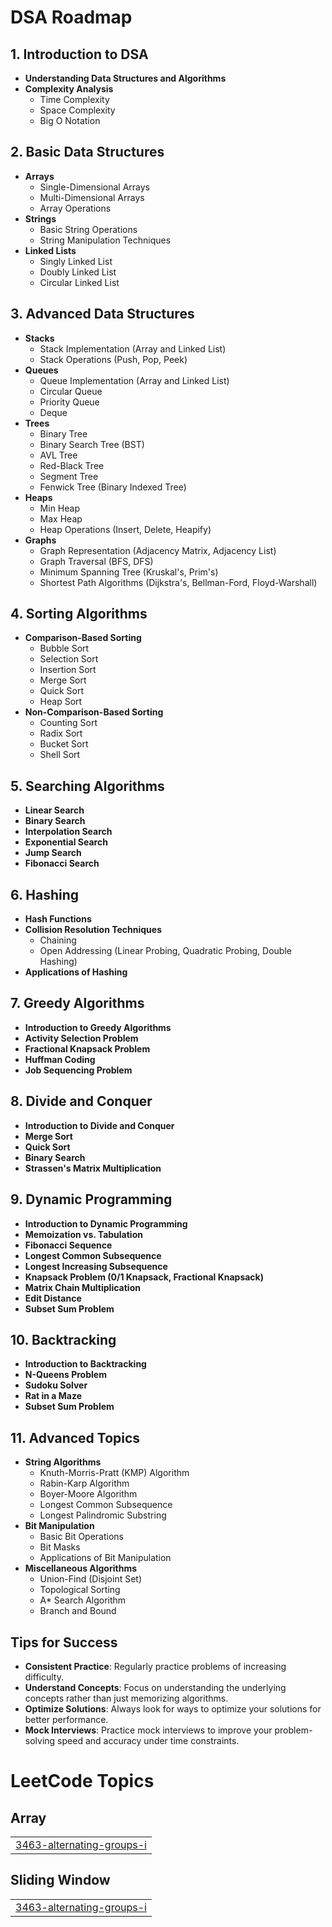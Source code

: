 # DSA Roadmap

## 1. Introduction to DSA
- **Understanding Data Structures and Algorithms**
- **Complexity Analysis**
  - Time Complexity
  - Space Complexity
  - Big O Notation

## 2. Basic Data Structures
- **Arrays**
  - Single-Dimensional Arrays
  - Multi-Dimensional Arrays
  - Array Operations
- **Strings**
  - Basic String Operations
  - String Manipulation Techniques
- **Linked Lists**
  - Singly Linked List
  - Doubly Linked List
  - Circular Linked List

## 3. Advanced Data Structures
- **Stacks**
  - Stack Implementation (Array and Linked List)
  - Stack Operations (Push, Pop, Peek)
- **Queues**
  - Queue Implementation (Array and Linked List)
  - Circular Queue
  - Priority Queue
  - Deque
- **Trees**
  - Binary Tree
  - Binary Search Tree (BST)
  - AVL Tree
  - Red-Black Tree
  - Segment Tree
  - Fenwick Tree (Binary Indexed Tree)
- **Heaps**
  - Min Heap
  - Max Heap
  - Heap Operations (Insert, Delete, Heapify)
- **Graphs**
  - Graph Representation (Adjacency Matrix, Adjacency List)
  - Graph Traversal (BFS, DFS)
  - Minimum Spanning Tree (Kruskal's, Prim's)
  - Shortest Path Algorithms (Dijkstra's, Bellman-Ford, Floyd-Warshall)

## 4. Sorting Algorithms
- **Comparison-Based Sorting**
  - Bubble Sort
  - Selection Sort
  - Insertion Sort
  - Merge Sort
  - Quick Sort
  - Heap Sort
- **Non-Comparison-Based Sorting**
  - Counting Sort
  - Radix Sort
  - Bucket Sort
  - Shell Sort

## 5. Searching Algorithms
- **Linear Search**
- **Binary Search**
- **Interpolation Search**
- **Exponential Search**
- **Jump Search**
- **Fibonacci Search**

## 6. Hashing
- **Hash Functions**
- **Collision Resolution Techniques**
  - Chaining
  - Open Addressing (Linear Probing, Quadratic Probing, Double Hashing)
- **Applications of Hashing**

## 7. Greedy Algorithms
- **Introduction to Greedy Algorithms**
- **Activity Selection Problem**
- **Fractional Knapsack Problem**
- **Huffman Coding**
- **Job Sequencing Problem**

## 8. Divide and Conquer
- **Introduction to Divide and Conquer**
- **Merge Sort**
- **Quick Sort**
- **Binary Search**
- **Strassen's Matrix Multiplication**

## 9. Dynamic Programming
- **Introduction to Dynamic Programming**
- **Memoization vs. Tabulation**
- **Fibonacci Sequence**
- **Longest Common Subsequence**
- **Longest Increasing Subsequence**
- **Knapsack Problem (0/1 Knapsack, Fractional Knapsack)**
- **Matrix Chain Multiplication**
- **Edit Distance**
- **Subset Sum Problem**

## 10. Backtracking
- **Introduction to Backtracking**
- **N-Queens Problem**
- **Sudoku Solver**
- **Rat in a Maze**
- **Subset Sum Problem**

## 11. Advanced Topics
- **String Algorithms**
  - Knuth-Morris-Pratt (KMP) Algorithm
  - Rabin-Karp Algorithm
  - Boyer-Moore Algorithm
  - Longest Common Subsequence
  - Longest Palindromic Substring
- **Bit Manipulation**
  - Basic Bit Operations
  - Bit Masks
  - Applications of Bit Manipulation
- **Miscellaneous Algorithms**
  - Union-Find (Disjoint Set)
  - Topological Sorting
  - A* Search Algorithm
  - Branch and Bound


## Tips for Success
- **Consistent Practice**: Regularly practice problems of increasing difficulty.
- **Understand Concepts**: Focus on understanding the underlying concepts rather than just memorizing algorithms.
- **Optimize Solutions**: Always look for ways to optimize your solutions for better performance.
- **Mock Interviews**: Practice mock interviews to improve your problem-solving speed and accuracy under time constraints.

<!---LeetCode Topics Start-->
# LeetCode Topics
## Array
|  |
| ------- |
| [3463-alternating-groups-i](https://github.com/Anujkumarsagar/DataStructure-Algorithms/tree/master/3463-alternating-groups-i) |
## Sliding Window
|  |
| ------- |
| [3463-alternating-groups-i](https://github.com/Anujkumarsagar/DataStructure-Algorithms/tree/master/3463-alternating-groups-i) |
<!---LeetCode Topics End-->